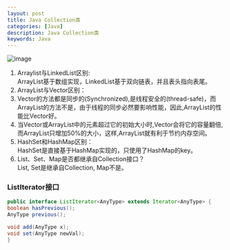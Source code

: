 ```yaml
---
layout: post
title: Java Collection类
categories: [Java]
description: Java Collection类
keywords: Java
---
```


![image](https://pictures-1255802956.cos.ap-chengdu.myqcloud.com/youdao_JavaFundation/JavaCollection.jpeg)

1. Arraylist与LinkedList区别:  
ArrayList基于数组实现，LinkedList基于双向链表，并且表头指向表尾。
2. ArrayList与Vector区别：
1. Vector的方法都是同步的(Synchronized),是线程安全的(thread-safe)，而ArrayList的方法不是，由于线程的同步必然要影响性能，因此,ArrayList的性能比Vector好。 
2. 当Vector或ArrayList中的元素超过它的初始大小时,Vector会将它的容量翻倍,而ArrayList只增加50%的大小，这样,ArrayList就有利于节约内存空间。
3. HashSet和HashMap区别：  
HashSet是直接基于HashMap实现的，只使用了HashMap的key。
4. List、Set、Map是否都继承自Collection接口？  
List, Set是继承自Collection, Map不是。

### ListIterator接口

```java
public interface ListIterator<AnyType> extends Iterator<AnyType> {
boolean hasPrevious();
AnyType previous();

void add(AnyType x);
void set(AnyType newVal);
}
```
